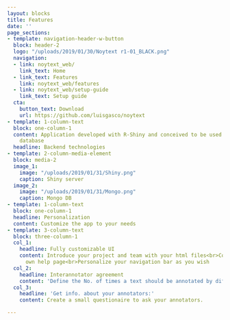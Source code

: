 ```yaml
---
layout: blocks
title: Features
date: ''
page_sections:
- template: navigation-header-w-button
  block: header-2
  logo: "/uploads/2019/01/30/Noytext r1-01_BLACK.png"
  navigation:
  - link: noytext_web/
    link_text: Home
  - link_text: Features
    link: noytext_web/features
  - link: noytext_web/setup-guide
    link_text: Setup guide
  cta:
    button_text: Download
    url: https://github.com/luisgasco/noytext
- template: 1-column-text
  block: one-column-1
  content: Application developed with R-Shiny and conceived to be used with MongoDB
    database
  headline: Backend technologies
- template: 2-column-media-element
  block: media-2
  image_1:
    image: "/uploads/2019/01/31/Shiny.png"
    caption: Shiny server
  image_2:
    image: "/uploads/2019/01/31/Mongo.png"
    caption: Mongo DB
- template: 1-column-text
  block: one-column-1
  headline: Personalization
  content: Customize the app to your needs
- template: 3-column-text
  block: three-column-1
  col_1:
    headline: Fully customizable UI
    content: Introduce your project and team with your html files<br>Configure your
      own help page<br>Personalize your navigation bar as you wish
  col_2:
    headline: Interannotator agreement
    content: 'Define the No. of times a text should be annotated by different users  '
  col_3:
    headline: 'Get info. about your annotators:'
    content: Create a small questionaire to ask your annotators.

---
```

